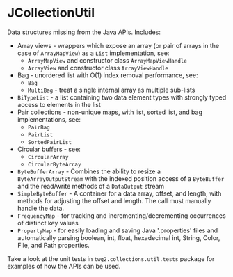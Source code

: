 JCollectionUtil
==============

Data structures missing from the Java APIs.
Includes:
* Array views - wrappers which expose an array (or pair of arrays in the case of `ArrayMapView`) as a `List` implementation, see:
  * `ArrayMapView` and constructor class `ArrayMapViewHandle`
  * `ArrayView` and constructor class `ArrayViewHandle`
* Bag - unordered list with O(1) index removal performance, see:
  * `Bag`
  * `MultiBag` - treat a single internal array as multiple sub-lists
* `BiTypeList` - a list containing two data element types with strongly typed access to elements in the list
* Pair collections - non-unique maps, with list, sorted list, and bag implementations, see:
  * `PairBag`
  * `PairList`
  * `SortedPairList`
* Circular buffers - see:
  * `CircularArray`
  * `CircularByteArray`
* `ByteBufferArray` - Combines the ability to resize a `ByteArrayOutputStream` with the indexed position access of a `ByteBuffer` and the read/write methods of a `DataOutput` stream
* `SimpleByteBuffer` - A container for a data array, offset, and length, with methods for adjusting the offset and length. The call must manually handle the data.
* `FrequencyMap` - for tracking and incrementing/decrementing occurrences of distinct key values
* `PropertyMap` - for easily loading and saving Java '.properties' files and automatically parsing boolean, int, float, hexadecimal int, String, Color, File, and Path properties.

Take a look at the unit tests in `twg2.collections.util.tests` package for examples of how the APIs can be used.
